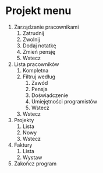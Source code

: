 # Projekt menu

1. Zarządzanie pracownikami
   1. Zatrudnij
   2. Zwolnij
   3. Dodaj notatkę
   4. Zmień pensję
   5. Wstecz
2. Lista pracowników
   1. Kompletna
   2. Filtruj według
      1. Zawód
      2. Pensja
      3. Doświadczenie
      4. Umiejętności programistów
      5. Wstecz
   3. Wstecz
3. Projekty
    1. Lista
    2. Nowy
    3. Wstecz
4. Faktury
    1. Lista
    2. Wystaw
5. Zakończ program